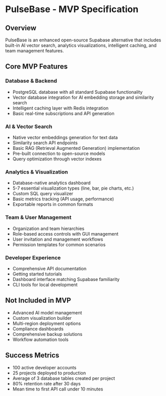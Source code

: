 # PulseBase - MVP Specification

## Overview
PulseBase is an enhanced open-source Supabase alternative that includes built-in AI vector search, analytics visualizations, intelligent caching, and team management features.

## Core MVP Features

### Database & Backend
- PostgreSQL database with all standard Supabase functionality
- Vector database integration for AI embedding storage and similarity search
- Intelligent caching layer with Redis integration
- Basic real-time subscriptions and API generation

### AI & Vector Search
- Native vector embeddings generation for text data
- Similarity search API endpoints
- Basic RAG (Retrieval Augmented Generation) implementation
- Pre-built connection to open-source models
- Query optimization through vector indexes

### Analytics & Visualization
- Database-native analytics dashboard
- 5-7 essential visualization types (line, bar, pie charts, etc.)
- Custom SQL query visualizer
- Basic metrics tracking (API usage, performance)
- Exportable reports in common formats

### Team & User Management
- Organization and team hierarchies
- Role-based access controls with GUI management
- User invitation and management workflows
- Permission templates for common scenarios

### Developer Experience
- Comprehensive API documentation
- Getting started tutorials
- Dashboard interface matching Supabase familiarity
- CLI tools for local development

## Not Included in MVP
- Advanced AI model management
- Custom visualization builder
- Multi-region deployment options
- Compliance dashboards
- Comprehensive backup solutions
- Workflow automation tools

## Success Metrics
- 100 active developer accounts
- 25 projects deployed to production
- Average of 3 database tables created per project
- 80% retention rate after 30 days
- Mean time to first API call under 10 minutes
